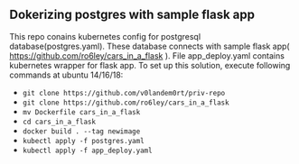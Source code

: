 ## Dokerizing postgres with sample flask app
This repo conains kubernetes config for postgresql database(postgres.yaml). These database connects with sample flask app( https://github.com/ro6ley/cars_in_a_flask ). File app_deploy.yaml contains kubernetes wrapper for flask app. 
To set up this solution, execute following commands at ubuntu 14/16/18:
* ``` git clone https://github.com/v0landem0rt/priv-repo ```
* ``` git clone https://github.com/ro6ley/cars_in_a_flask ```
* ``` mv Dockerfile cars_in_a_flask ```
* ``` cd cars_in_a_flask ```
* ``` docker build . --tag newimage ```
* ``` kubectl apply -f postgres.yaml ```
* ``` kubectl apply -f app_deploy.yaml ```
